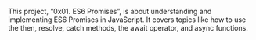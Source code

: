 This project, “0x01. ES6 Promises”, is about understanding and implementing ES6 Promises in JavaScript. It covers topics like how to use the then, resolve, catch methods, the await operator, and async functions.